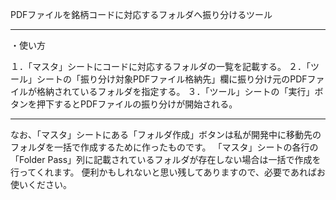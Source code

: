 PDFファイルを銘柄コードに対応するフォルダへ振り分けるツール

---

・使い方

１．「マスタ」シートにコードに対応するフォルダの一覧を記載する。
２．「ツール」シートの「振り分け対象PDFファイル格納先」欄に振り分け元のPDFファイルが格納されているフォルダを指定する。
３．「ツール」シートの「実行」ボタンを押下するとPDFファイルの振り分けが開始される。

---

なお、「マスタ」シートにある「フォルダ作成」ボタンは私が開発中に移動先のフォルダを一括で作成するために作ったものです。
「マスタ」シートの各行の「Folder Pass」列に記載されているフォルダが存在しない場合は一括で作成を行ってくれます。
便利かもしれないと思い残してありますので、必要であればお使いください。
